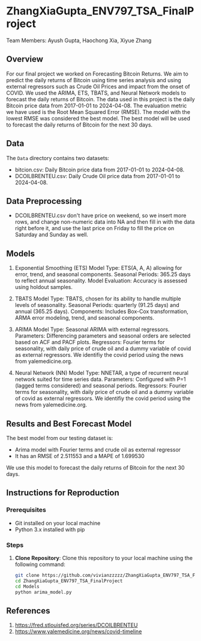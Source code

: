 # ZhangXiaGupta_ENV797_TSA_FinalProject

Team Members: Ayush Gupta, Haochong Xia, Xiyue Zhang


## Overview
For our final project we worked on Forecasting Bitcoin Returns. We aim to predict the daily returns of Bitcoin using time series analysis and using external regressors such as Crude Oil Prices and impact from the onset of COVID. We used the ARIMA, ETS, TBATS, and Neural Network models to forecast the daily returns of Bitcoin. The data used in this project is the daily Bitcoin price data from 2017-01-01 to 2024-04-08. The evaluation metric we have used is the Root Mean Squared Error (RMSE). The model with the lowest RMSE was considered the best model. The best model will be used to forecast the daily returns of Bitcoin for the next 30 days. 

## Data
The `Data` directory contains two datasets:
- bitcion.csv: Daily Bitcoin price data from 2017-01-01 to 2024-04-08.
- DCOILBRENTEU.csv: Daily Crude Oil price data from 2017-01-01 to 2024-04-08.

## Data Preprocessing
- DCOILBRENTEU.csv don't have price on weekend, so we insert more rows, and change non-numeric data into NA and then fill in with the data right before it, and use the last price on Friday to fill the price on Saturday and Sunday as well. 


## Models
1. Exponential Smoothing (ETS)
Model Type: ETS(A, A, A) allowing for error, trend, and seasonal components.
Seasonal Periods: 365.25 days to reflect annual seasonality.
Model Evaluation: Accuracy is assessed using holdout samples.

2. TBATS
Model Type: TBATS, chosen for its ability to handle multiple levels of seasonality.
Seasonal Periods: quarterly (91.25 days) and annual (365.25 days).
Components: Includes Box-Cox transformation, ARMA error modeling, trend, and seasonal components.

3. ARIMA
Model Type: Seasonal ARIMA with external regressors.
Parameters: Differencing parameters and seasonal orders are selected based on ACF and PACF plots.
Regressors: Fourier terms for seasonality, with daily price of crude oil and a dummy variable of covid as external regressors. We identifiy the covid period using the news from yalemedicine.org.

4. Neural Network (NN)
Model Type: NNETAR, a type of recurrent neural network suited for time series data.
Parameters: Configured with P=1 (lagged terms considered) and seasonal periods.
Regressors: Fourier terms for seasonality, with daily price of crude oil and a dummy variable of covid as external regressors. We identifiy the covid period using the news from yalemedicine.org.

## Results and Best Forecast Model

The best model from our testing dataset is:
- Arima model with Fourier terms and crude oil as external regressor
- It has an RMSE  of 2.511553 and a MAPE of 1.699530

We use this model to forecast the daily returns of Bitcoin for the next 30 days.

## Instructions for Reproduction

### Prerequisites
- Git installed on your local machine
- Python 3.x installed with pip

### Steps
1. **Clone Repository**: Clone this repository to your local machine using the following command:
   ```bash
   git clone https://github.com/vivianzzzzz/ZhangXiaGupta_ENV797_TSA_FinalProject/
   cd ZhangXiaGupta_ENV797_TSA_FinalProject
   cd Models
   python arima_model.py
   ```



## References
1. https://fred.stlouisfed.org/series/DCOILBRENTEU
2. https://www.yalemedicine.org/news/covid-timeline
